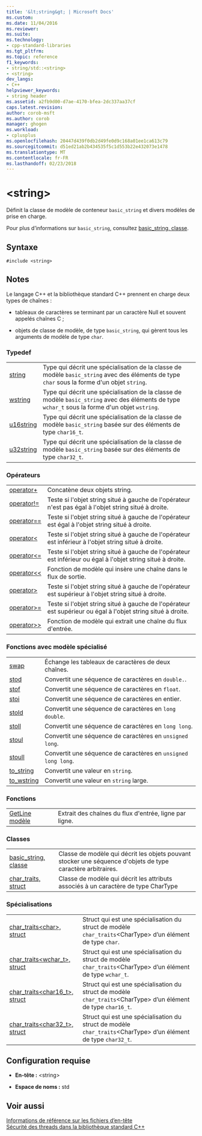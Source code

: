 ```yaml
---
title: '&lt;string&gt; | Microsoft Docs'
ms.custom: 
ms.date: 11/04/2016
ms.reviewer: 
ms.suite: 
ms.technology:
- cpp-standard-libraries
ms.tgt_pltfrm: 
ms.topic: reference
f1_keywords:
- string/std::<string>
- <string>
dev_langs:
- C++
helpviewer_keywords:
- string header
ms.assetid: a2fb9d00-d7ae-4170-bfea-2dc337aa37cf
caps.latest.revision: 
author: corob-msft
ms.author: corob
manager: ghogen
ms.workload:
- cplusplus
ms.openlocfilehash: 20447d439f0db2d49fe0d9c168a01ee1ca613c79
ms.sourcegitcommit: d51ed21ab2b434535f5c1d553b22e432073e1478
ms.translationtype: MT
ms.contentlocale: fr-FR
ms.lasthandoff: 02/23/2018
---
```

# <a name="ltstringgt"></a>&lt;string&gt;
Définit la classe de modèle de conteneur `basic_string` et divers modèles de prise en charge.  
  
 Pour plus d’informations sur `basic_string`, consultez [basic_string, classe](../standard-library/basic-string-class.md).  
  
## <a name="syntax"></a>Syntaxe  
  
```  
#include <string>  
```  
  
## <a name="remarks"></a>Notes  
 Le langage C++ et la bibliothèque standard C++ prennent en charge deux types de chaînes :  
  
-   tableaux de caractères se terminant par un caractère Null et souvent appelés chaînes C ;  
  
-   objets de classe de modèle, de type `basic_string`, qui gèrent tous les arguments de modèle de type `char`.  
  
### <a name="typedefs"></a>Typedef  
  
|||  
|-|-|  
|[string](../standard-library/string-typedefs.md#string)|Type qui décrit une spécialisation de la classe de modèle `basic_string` avec des éléments de type `char` sous la forme d'un objet `string`.|  
|[wstring](../standard-library/string-typedefs.md#wstring)|Type qui décrit une spécialisation de la classe de modèle `basic_string` avec des éléments de type `wchar_t` sous la forme d'un objet `wstring`.|  
|[u16string](../standard-library/string-typedefs.md#u16string)|Type qui décrit une spécialisation de la classe de modèle `basic_string` basée sur des éléments de type `char16_t`.|  
|[u32string](../standard-library/string-typedefs.md#u32string)|Type qui décrit une spécialisation de la classe de modèle `basic_string` basée sur des éléments de type `char32_t`.|  
  
### <a name="operators"></a>Opérateurs  
  
|||  
|-|-|  
|[operator+](../standard-library/string-operators.md#op_add)|Concatène deux objets string.|  
|[operator!=](../standard-library/string-operators.md#op_neq)|Teste si l'objet string situé à gauche de l'opérateur n'est pas égal à l'objet string situé à droite.|  
|[operator==](../standard-library/string-operators.md#op_eq_eq)|Teste si l'objet string situé à gauche de l'opérateur est égal à l'objet string situé à droite.|  
|[operator<](../standard-library/string-operators.md#op_lt)|Teste si l'objet string situé à gauche de l'opérateur est inférieur à l'objet string situé à droite.|  
|[operator<=](../standard-library/string-operators.md#op_lt_eq)|Teste si l'objet string situé à gauche de l'opérateur est inférieur ou égal à l'objet string situé à droite.|  
|[operator<\<](../standard-library/string-operators.md#op_lt_lt)|Fonction de modèle qui insère une chaîne dans le flux de sortie.|  
|[operator>](../standard-library/string-operators.md#op_gt)|Teste si l'objet string situé à gauche de l'opérateur est supérieur à l'objet string situé à droite.|  
|[operator>=](../standard-library/string-operators.md#op_gt_eq)|Teste si l'objet string situé à gauche de l'opérateur est supérieur ou égal à l'objet string situé à droite.|  
|[operator>>](../standard-library/string-operators.md#op_gt_gt)|Fonction de modèle qui extrait une chaîne du flux d'entrée.|  
  
### <a name="specialized-template-functions"></a>Fonctions avec modèle spécialisé  
  
|||  
|-|-|  
|[swap](../standard-library/string-functions.md#swap)|Échange les tableaux de caractères de deux chaînes.|  
|[stod](../standard-library/string-functions.md#stod)|Convertit une séquence de caractères en `double.`.|  
|[stof](../standard-library/string-functions.md#stof)|Convertit une séquence de caractères en `float`.|  
|[stoi](../standard-library/string-functions.md#stoi)|Convertit une séquence de caractères en entier.|  
|[stold](../standard-library/string-functions.md#stold)|Convertit une séquence de caractères en `long double`.|  
|[stoll](../standard-library/string-functions.md#stoll)|Convertit une séquence de caractères en `long long`.|  
|[stoul](../standard-library/string-functions.md#stoul)|Convertit une séquence de caractères en `unsigned long`.|  
|[stoull](../standard-library/string-functions.md#stoull)|Convertit une séquence de caractères en `unsigned long long`.|  
|[to_string](../standard-library/string-functions.md#to_string)|Convertit une valeur en `string`.|  
|[to_wstring](../standard-library/string-functions.md#to_wstring)|Convertit une valeur en `string` large.|  
  
### <a name="functions"></a>Fonctions  
  
|||  
|-|-|  
|[GetLine modèle](../standard-library/string-functions.md#getline)|Extrait des chaînes du flux d'entrée, ligne par ligne.|  
  
### <a name="classes"></a>Classes  
  
|||  
|-|-|  
|[basic_string, classe](../standard-library/basic-string-class.md)|Classe de modèle qui décrit les objets pouvant stocker une séquence d'objets de type caractère arbitraires.|  
|[char_traits, struct](../standard-library/char-traits-struct.md)|Classe de modèle qui décrit les attributs associés à un caractère de type CharType|  
  
### <a name="specializations"></a>Spécialisations  
  
|||  
|-|-|  
|[char_traits\<char>, struct](../standard-library/char-traits-char-struct.md)|Struct qui est une spécialisation du struct de modèle `char_traits`\<CharType> d’un élément de type `char`.|  
|[char_traits<wchar_t>, struct](../standard-library/char-traits-wchar-t-struct.md)|Struct qui est une spécialisation du struct de modèle `char_traits`\<CharType> d’un élément de type `wchar_t`.|  
|[char_traits<char16_t>, struct](../standard-library/char-traits-char16-t-struct.md)|Struct qui est une spécialisation du struct de modèle `char_traits`\<CharType> d’un élément de type `char16_t`.|  
|[char_traits<char32_t>, struct](../standard-library/char-traits-char32-t-struct.md)|Struct qui est une spécialisation du struct de modèle `char_traits`\<CharType> d’un élément de type `char32_t`.|  
  
## <a name="requirements"></a>Configuration requise  
  
- **En-tête :** \<string>  
  
- **Espace de noms :** std  
  
## <a name="see-also"></a>Voir aussi  
 [Informations de référence sur les fichiers d’en-tête](../standard-library/cpp-standard-library-header-files.md)   
 [Sécurité des threads dans la bibliothèque standard C++](../standard-library/thread-safety-in-the-cpp-standard-library.md)




